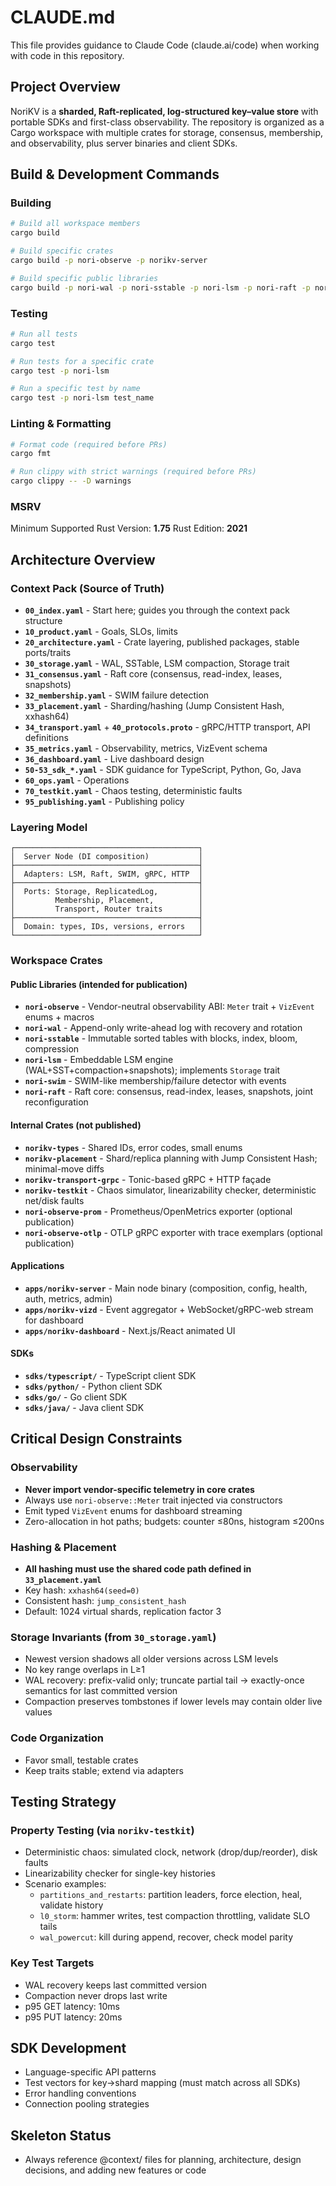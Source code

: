 # CLAUDE.md

This file provides guidance to Claude Code (claude.ai/code) when working with code in this repository.

## Project Overview

NoriKV is a **sharded, Raft-replicated, log-structured key–value store** with portable SDKs and first-class observability. The repository is organized as a Cargo workspace with multiple crates for storage, consensus, membership, and observability, plus server binaries and client SDKs.

## Build & Development Commands

### Building
```bash
# Build all workspace members
cargo build

# Build specific crates
cargo build -p nori-observe -p norikv-server

# Build specific public libraries
cargo build -p nori-wal -p nori-sstable -p nori-lsm -p nori-raft -p nori-swim
```

### Testing
```bash
# Run all tests
cargo test

# Run tests for a specific crate
cargo test -p nori-lsm

# Run a specific test by name
cargo test -p nori-lsm test_name
```

### Linting & Formatting
```bash
# Format code (required before PRs)
cargo fmt

# Run clippy with strict warnings (required before PRs)
cargo clippy -- -D warnings
```

### MSRV
Minimum Supported Rust Version: **1.75**
Rust Edition: **2021**

## Architecture Overview

### Context Pack (Source of Truth)

- **`00_index.yaml`** - Start here; guides you through the context pack structure
- **`10_product.yaml`** - Goals, SLOs, limits
- **`20_architecture.yaml`** - Crate layering, published packages, stable ports/traits
- **`30_storage.yaml`** - WAL, SSTable, LSM compaction, Storage trait
- **`31_consensus.yaml`** - Raft core (consensus, read-index, leases, snapshots)
- **`32_membership.yaml`** - SWIM failure detection
- **`33_placement.yaml`** - Sharding/hashing (Jump Consistent Hash, xxhash64)
- **`34_transport.yaml`** + **`40_protocols.proto`** - gRPC/HTTP transport, API definitions
- **`35_metrics.yaml`** - Observability, metrics, VizEvent schema
- **`36_dashboard.yaml`** - Live dashboard design
- **`50-53_sdk_*.yaml`** - SDK guidance for TypeScript, Python, Go, Java
- **`60_ops.yaml`** - Operations
- **`70_testkit.yaml`** - Chaos testing, deterministic faults
- **`95_publishing.yaml`** - Publishing policy

### Layering Model
```
┌─────────────────────────────────────────┐
│  Server Node (DI composition)           │
├─────────────────────────────────────────┤
│  Adapters: LSM, Raft, SWIM, gRPC, HTTP  │
├─────────────────────────────────────────┤
│  Ports: Storage, ReplicatedLog,         │
│         Membership, Placement,          │
│         Transport, Router traits        │
├─────────────────────────────────────────┤
│  Domain: types, IDs, versions, errors   │
└─────────────────────────────────────────┘
```

### Workspace Crates

#### Public Libraries (intended for publication)
- **`nori-observe`** - Vendor-neutral observability ABI: `Meter` trait + `VizEvent` enums + macros
- **`nori-wal`** - Append-only write-ahead log with recovery and rotation
- **`nori-sstable`** - Immutable sorted tables with blocks, index, bloom, compression
- **`nori-lsm`** - Embeddable LSM engine (WAL+SST+compaction+snapshots); implements `Storage` trait
- **`nori-swim`** - SWIM-like membership/failure detector with events
- **`nori-raft`** - Raft core: consensus, read-index, leases, snapshots, joint reconfiguration

#### Internal Crates (not published)
- **`norikv-types`** - Shared IDs, error codes, small enums
- **`norikv-placement`** - Shard/replica planning with Jump Consistent Hash; minimal-move diffs
- **`norikv-transport-grpc`** - Tonic-based gRPC + HTTP façade
- **`norikv-testkit`** - Chaos simulator, linearizability checker, deterministic net/disk faults
- **`nori-observe-prom`** - Prometheus/OpenMetrics exporter (optional publication)
- **`nori-observe-otlp`** - OTLP gRPC exporter with trace exemplars (optional publication)

#### Applications
- **`apps/norikv-server`** - Main node binary (composition, config, health, auth, metrics, admin)
- **`apps/norikv-vizd`** - Event aggregator + WebSocket/gRPC-web stream for dashboard
- **`apps/norikv-dashboard`** - Next.js/React animated UI

#### SDKs
- **`sdks/typescript/`** - TypeScript client SDK
- **`sdks/python/`** - Python client SDK
- **`sdks/go/`** - Go client SDK
- **`sdks/java/`** - Java client SDK

## Critical Design Constraints

### Observability
- **Never import vendor-specific telemetry in core crates**
- Always use `nori-observe::Meter` trait injected via constructors
- Emit typed `VizEvent` enums for dashboard streaming
- Zero-allocation in hot paths; budgets: counter ≤80ns, histogram ≤200ns

### Hashing & Placement
- **All hashing must use the shared code path defined in `33_placement.yaml`**
- Key hash: `xxhash64(seed=0)`
- Consistent hash: `jump_consistent_hash`
- Default: 1024 virtual shards, replication factor 3

### Storage Invariants (from `30_storage.yaml`)
- Newest version shadows all older versions across LSM levels
- No key range overlaps in L≥1
- WAL recovery: prefix-valid only; truncate partial tail → exactly-once semantics for last committed version
- Compaction preserves tombstones if lower levels may contain older live values

### Code Organization
- Favor small, testable crates
- Keep traits stable; extend via adapters

## Testing Strategy

### Property Testing (via `norikv-testkit`)
- Deterministic chaos: simulated clock, network (drop/dup/reorder), disk faults
- Linearizability checker for single-key histories
- Scenario examples:
  - `partitions_and_restarts`: partition leaders, force election, heal, validate history
  - `l0_storm`: hammer writes, test compaction throttling, validate SLO tails
  - `wal_powercut`: kill during append, recover, check model parity

### Key Test Targets
- WAL recovery keeps last committed version
- Compaction never drops last write
- p95 GET latency: 10ms
- p95 PUT latency: 20ms

## SDK Development

- Language-specific API patterns
- Test vectors for key→shard mapping (must match across all SDKs)
- Error handling conventions
- Connection pooling strategies

## Skeleton Status
- Always reference @context/ files for planning, architecture, design decisions, and adding new features or code